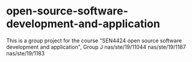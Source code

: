 # open-source-software-development-and-application
This is a group project for the course "SEN4424 open source software development and application", Group J
nas/ste/19/11044
nas/ste/19/1187
nas/ste/19/1183
